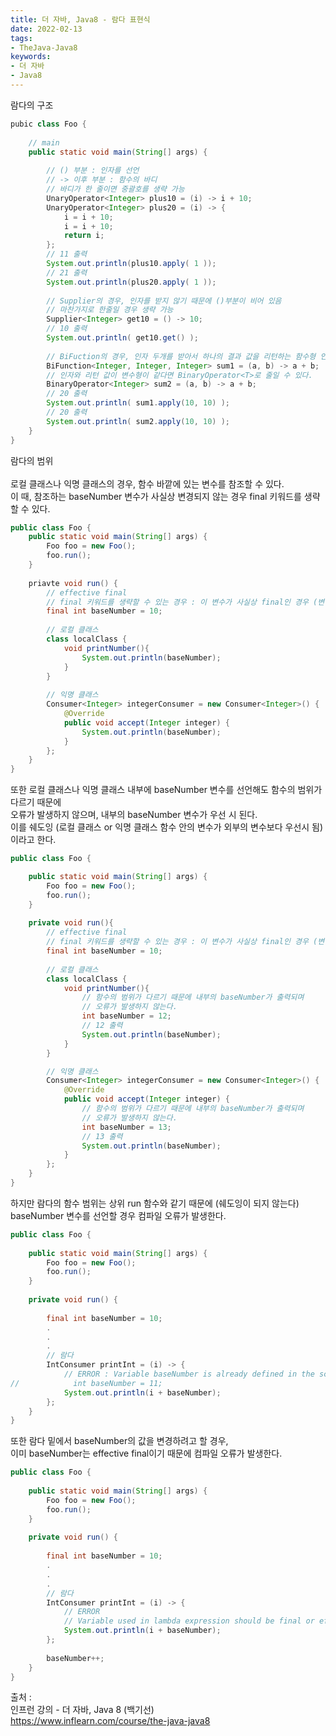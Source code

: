 ```yaml
---
title: 더 자바, Java8 - 람다 표현식
date: 2022-02-13
tags:
- TheJava-Java8
keywords:
- 더 자바
- Java8
---
```


람다의 구조
```Java
pubic class Foo {
    
    // main
    public static void main(String[] args) {
    
        // () 부분 : 인자를 선언
        // -> 이후 부분 : 함수의 바디
        // 바디가 한 줄이면 중괄호를 생략 가능
        UnaryOperator<Integer> plus10 = (i) -> i + 10;
        UnaryOperator<Integer> plus20 = (i) -> {
            i = i + 10;
            i = i + 10;
            return i;
        };
        // 11 출력
        System.out.println(plus10.apply( 1 ));
        // 21 출력
        System.out.println(plus20.apply( 1 ));
        
        // Supplier의 경우, 인자를 받지 않기 때문에 ()부분이 비어 있음
        // 마찬가지로 한줄일 경우 생략 가능
        Supplier<Integer> get10 = () -> 10;
        // 10 출력
        System.out.println( get10.get() );
        
        // BiFuction의 경우, 인자 두개를 받아서 하나의 결과 값을 리턴하는 함수형 인터페이스
        BiFunction<Integer, Integer, Integer> sum1 = (a, b) -> a + b;
        // 인자와 리턴 값이 변수형이 같다면 BinaryOperator<T>로 줄일 수 있다.
        BinaryOperator<Integer> sum2 = (a, b) -> a + b;
        // 20 출력
        System.out.println( sum1.apply(10, 10) );
        // 20 출력
        System.out.println( sum2.apply(10, 10) );
    }
}
```

람다의 범위
<br/>
<br/>
로컬 클래스나 익명 클래스의 경우, 함수 바깥에 있는 변수를 참조할 수 있다.
<br/>
이 때, 참조하는 baseNumber 변수가 사실상 변경되지 않는 경우 final 키워드를 생략할 수 있다.
<br/>


```Java
public class Foo {
    public static void main(String[] args) {
        Foo foo = new Foo();
        foo.run();
    }
    
    priavte void run() {
        // effective final
        // final 키워드를 생략할 수 있는 경우 : 이 변수가 사실상 final인 경우 (변경되지 않음)
        final int baseNumber = 10;
        
        // 로컬 클래스
        class localClass {
            void printNumber(){
                System.out.println(baseNumber);
            }
        }
        
        // 익명 클래스
        Consumer<Integer> integerConsumer = new Consumer<Integer>() {
            @Override
            public void accept(Integer integer) {
                System.out.println(baseNumber);
            }
        };
    }
}
```

또한 로컬 클래스나 익명 클래스 내부에 baseNumber 변수를 선언해도 함수의 범위가 다르기 때문에
<br/>
오류가 발생하지 않으며, 내부의 baseNumber 변수가 우선 시 된다.
<br/>
이를 쉐도잉 (로컬 클래스 or 익명 클래스 함수 안의 변수가 외부의 변수보다 우선시 됨)이라고 한다.

```Java
public class Foo {

    public static void main(String[] args) {
        Foo foo = new Foo();
        foo.run();
    }
    
    private void run(){
        // effective final
        // final 키워드를 생략할 수 있는 경우 : 이 변수가 사실상 final인 경우 (변경되지 않음)
        final int baseNumber = 10;
        
        // 로컬 클래스
        class localClass {
            void printNumber(){
                // 함수의 범위가 다르기 때문에 내부의 baseNumber가 출력되며
                // 오류가 발생하지 않는다.
                int baseNumber = 12;
                // 12 출력
                System.out.println(baseNumber);
            }
        }

        // 익명 클래스
        Consumer<Integer> integerConsumer = new Consumer<Integer>() {
            @Override
            public void accept(Integer integer) {
                // 함수의 범위가 다르기 때문에 내부의 baseNumber가 출력되며
                // 오류가 발생하지 않는다.
                int baseNumber = 13;
                // 13 출력
                System.out.println(baseNumber);
            }
        };
    }
}
```

하지만 람다의 함수 범위는 상위 run 함수와 같기 때문에 (쉐도잉이 되지 않는다)
<br/>
baseNumber 변수를 선언할 경우 컴파일 오류가 발생한다.
<br/>


```Java
public class Foo {
    
    public static void main(String[] args) {
        Foo foo = new Foo();
        foo.run();
    }
    
    private void run() {
        
        final int baseNumber = 10;
        .
        .
        .
        // 람다
        IntConsumer printInt = (i) -> {
            // ERROR : Variable baseNumber is already defined in the scope.
//            int baseNumber = 11;
            System.out.println(i + baseNumber);
        };
    }
}
```

또한 람다 밑에서 baseNumber의 값을 변경하려고 할 경우,
<br/>
이미 baseNumber는 effective final이기 때문에 컴파일 오류가 발생한다.
```Java
public class Foo {
    
    public static void main(String[] args) {
        Foo foo = new Foo();
        foo.run();
    }
    
    private void run() {
        
        final int baseNumber = 10;
        .
        .
        .
        // 람다
        IntConsumer printInt = (i) -> {
            // ERROR
            // Variable used in lambda expression should be final or effectively final
            System.out.println(i + baseNumber);
        };
        
        baseNumber++;
    }
}
```

출처 :
<br/> 인프런 강의 - 더 자바, Java 8 (백기선)
<br/>https://www.inflearn.com/course/the-java-java8
